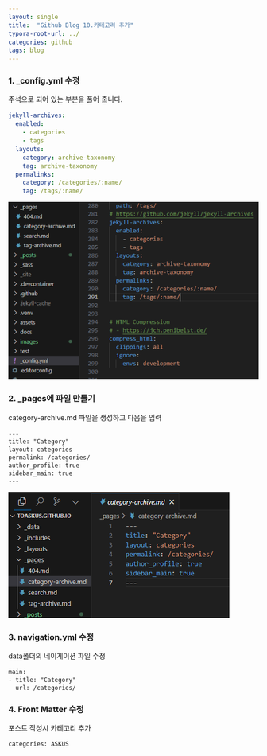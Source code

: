 ```yaml
---
layout: single
title:  "Github Blog 10.카테고리 추가"
typora-root-url: ../
categories: github
tags: blog
---
```






### 1. _config.yml 수정

주석으로 되어 있는 부분을 풀어 줍니다.

```yaml
jekyll-archives:
  enabled:
    - categories
    - tags
  layouts:
    category: archive-taxonomy
    tag: archive-taxonomy
  permalinks:
    category: /categories/:name/
    tag: /tags/:name/
```





![image-20250129140225491](/images/2025-01-25-09/image-20250129140225491.png)



### 2. _pages에 파일 만들기

category-archive.md 파일을 생성하고 다음을 입력

```
---
title: "Category"
layout: categories
permalink: /categories/
author_profile: true
sidebar_main: true
---
```



![image-20250129140209364](/images/2025-01-25-09/image-20250129140209364.png)



### 3. navigation.yml 수정

data폴더의 네이게이션 파일 수정

```
main:
- title: "Category"
  url: /categories/
```



### 4. Front Matter 수정

포스트 작성시 카테고리 추가

```
categories: ASKUS
```


